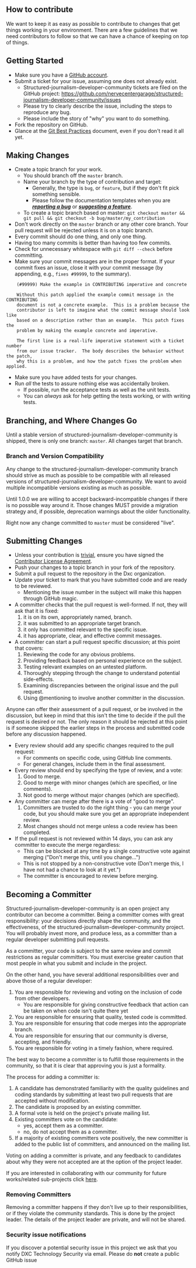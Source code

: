 

## How to contribute

We want to keep it as easy as possible to contribute to changes that get things
working in your environment. There are a few guidelines that we need
contributors to follow so that we can have a chance of keeping on top
of things.

## Getting Started

* Make sure you have a [GitHub account](https://github.com/signup/free).
* Submit a ticket for your issue, assuming one does not already exist.
  * Structured-journalism-developer-community tickets are filed on the GitHub project:
    https://github.com/nervecentergarage/structured-journalism-developer-community/issues
  * Please try to clearly describe the issue, including the steps to reproduce
    any bug.
  * Please include the story of "why" you want to do something.
* Fork the repository on GitHub.
* Glance at the [Git Best Practices][best-practice] document, even if you
  don't read it all yet.

## Making Changes

* Create a topic branch for your work.
  * You should branch off the `master` branch.
  * Name your branch by the type of contribution and target:
	* Generally, the type is `bug`, or `feature`, but if they don't fit pick
  	  something sensible.
	* Please follow the documentation templates when you are ***[reporting a bug](https://github.com/nervecentergarage/structured-journalism-developer-community/blob/main/.github/ISSUE_TEMPLATE/bug_report.md)*** or ***[suggesting a feature](https://github.com/nervecentergarage/structured-journalism-developer-community/blob/main/.github/ISSUE_TEMPLATE/feature_request.md)***.
  * To create a topic branch based on master:
	`git checkout master && git pull && git checkout -b bug/master/my_contribution`
* Don't work directly on the `master` branch or any other core branch.
  Your pull request will be rejected unless it is on a topic branch.
* Every commit should do one thing, and only one thing.
* Having too many commits is better than having too few commits.
* Check for unnecessary whitespace with `git diff --check` before committing.
* Make sure your commit messages are in the proper format.
  If your commit fixes an issue, close it with your commit message (by
  appending, e.g., `fixes #99999`, to the summary).

````
	(#99999) Make the example in CONTRIBUTING imperative and concrete

	Without this patch applied the example commit message in the CONTRIBUTING
	document is not a concrete example.  This is a problem because the
	contributor is left to imagine what the commit message should look like
	based on a description rather than an example.  This patch fixes the
	problem by making the example concrete and imperative.

	The first line is a real-life imperative statement with a ticket number
	from our issue tracker.  The body describes the behavior without the patch,
	why this is a problem, and how the patch fixes the problem when applied.
````

* Make sure you have added tests for your changes.
* Run _all_ the tests to assure nothing else was accidentally broken.
  * If possible, run the acceptance tests as well as the unit tests.
  * You can *always* ask for help getting the tests working, or with
	writing tests.

## Branching, and Where Changes Go

Until a stable version of structured-journalism-developer-community is shipped, there is only one branch:
`master`.  All changes target that branch.

### Branch and Version Compatibility

Any change to the structured-journalism-developer-community branch should strive as much as possible to be compatible
with all released versions of structured-journalism-developer-community.  We want to avoid multiple incompatible
versions existing as much as possible.

Until 1.0.0 we are willing to accept backward-incompatible changes if there is
no possible way around it.  Those changes MUST provide a migration strategy
and, if possible, deprecation warnings about the older functionality.

Right now any change committed to `master` must be considered "live".


## Submitting Changes

* Unless your contribution is [trivial][exemption], ensure you have signed the
  [Contributor License Agreement][cla].
* Push your changes to a topic branch in your fork of the repository.
* Submit a pull request to the repository in the Dxc organization.
* Update your ticket to mark that you have submitted code and are ready to be
  reviewed.
  * Mentioning the issue number in the subject will make this happen through
	GitHub magic.
* A committer checks that the pull request is well-formed.  If not, they will
  ask that it is fixed:
  1. it is on its own, appropriately named, branch.
  2. it was submitted to an appropriate target branch.
  3. it only has committed relevant to the specific issue.
  4. it has appropriate, clear, and effective commit messages.
* A committer can start a pull request specific discussion; at this point that covers:
  1. Reviewing the code for any obvious problems.
  2. Providing feedback based on personal experience on the subject.
  3. Testing relevant examples on an untested platform.
  4. Thoroughly stepping through the change to understand potential side-effects.
  5. Examining discrepancies between the original issue and the pull request.
  6. Using @mentioning to involve another committer in the discussion.

Anyone can offer their assessment of a pull request, or be involved in the
discussion, but keep in mind that this isn't the time to decide if the pull
the request is desired or not.  The only reason it should be rejected at this
point is if someone skipped the earlier steps in the process and submitted
code before any discussion happened.

* Every review should add any specific changes required to the pull request:
  * For comments on specific code, using GitHub line comments.
  * For general changes, include them in the final assessment.
* Every review should end by specifying the type of review, and a vote:
  1. Good to merge.
  2. Good to merge with minor changes (which are specified, or line comments).
  3. Not good to merge without major changes (which are specified).
* Any committer can merge after there is a vote of "good to merge".
   1. Committers are trusted to do the right thing - you can merge your code, but you should make sure you get an appropriate independent review.
   2. Most changes should not merge unless a code review has been completed.
* If the pull request is not reviewed within 14 days, you can ask any committer to execute the merge regardless:
  * This can be blocked at any time by a single constructive vote against
	merging ("Don't merge this, until you change...")
  * This is not stopped by a non-constructive vote (Don't merge this, I have
	not had a chance to look at it yet.")
   * The committer is encouraged to review before merging.


## Becoming a Committer

Structured-journalism-developer-community is an open project any contributor can become a committer.  Being a
committer comes with great responsibility: your decisions directly shape the
community, and the effectiveness, of the structured-journalism-developer-community project.  You will probably
invest more, and produce less, as a committer than a regular developer
submitting pull requests.

As a committer, your code is subject to the same review and commit restrictions
as regular committers. You must exercise greater caution that most people in
what you submit and include in the project.

On the other hand, you have several additional responsibilities over and above
those of a regular developer:
1. You are responsible for reviewing and voting on the inclusion of code from
   other developers.
   * You are responsible for giving constructive feedback that action can be
     taken on when code isn't quite there yet
2. You are responsible for ensuring that quality, tested code is committed.
3. You are responsible for ensuring that code merges into the
   appropriate branch.
4. You are responsible for ensuring that our community is diverse, accepting,
   and friendly.
5. You are responsible for voting in a timely fashion, where required.

The best way to become a committer is to fulfill those requirements in the
community, so that it is clear that approving you is just a formality.

The process for adding a committer is:
1. A candidate has demonstrated familiarity with the quality guidelines and
   coding standards by submitting at least two pull requests that are accepted
   without modification.
2. The candidate is proposed by an existing committer.
3. A formal vote is held on the project's private mailing list.
5. Existing committers vote on the candidate:
   * yes, accept them as a committer.
   * no, do not accept them as a committer.
6. If a majority of existing committers vote positively, the new committer
   is added to the public list of committers, and announced on the mailing list.

Voting on adding a committer is private, and any feedback to
candidates about why they were not accepted are at the option of the
project leader.

If you are interested in collaborating with our community for future works/related sub-projects click [here](https://github.com/nervecentergarage/structured-journalism-developer-community/blob/main/About%20You(For%20Contributors).md).
### Removing Committers

Removing a committer happens if they don't live up to their responsibilities,
or if they violate the community standards.  This is done by the project
leader.  The details of the project leader are private, and will not be shared.

[bugs]:            https://github.com/csc/OSSRank/issues
[best-practice]:   http://sethrobertson.github.com/GitBestPractices/
[exemption]:       http://opensource.csc.com/sysworkflow/en/neoclassic/251810809537eb36f73ac23031915862/TrivialPatchExemptionProcess.php
[cla]:             http://opensource.csc.com/sysworkflow/en/neoclassic/251810809537eb36f73ac23031915862/Signing_CLA_Welcome_Page.php


### Security issue notifications
If you discover a potential security issue in this project we ask that you notify DXC Technology Security via email. Please do **not** create a public GitHub issue
